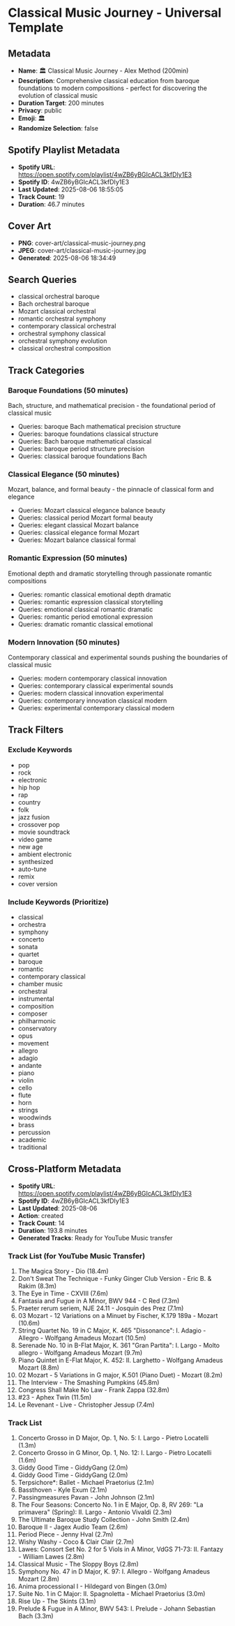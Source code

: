 # Classical Music Journey - Universal Template

## Metadata

- **Name**: 🏛️ Classical Music Journey - Alex Method (200min)
- **Description**: Comprehensive classical education from baroque foundations to modern compositions - perfect for discovering the evolution of classical music
- **Duration Target**: 200 minutes
- **Privacy**: public
- **Emoji**: 🏛️
- **Randomize Selection**: false



## Spotify Playlist Metadata
- **Spotify URL**: https://open.spotify.com/playlist/4wZB6yBGIcACL3kfDIy1E3
- **Spotify ID**: 4wZB6yBGIcACL3kfDIy1E3
- **Last Updated**: 2025-08-06 18:55:05
- **Track Count**: 19
- **Duration**: 46.7 minutes
## Cover Art
- **PNG**: cover-art/classical-music-journey.png
- **JPEG**: cover-art/classical-music-journey.jpg
- **Generated**: 2025-08-06 18:34:49

## Search Queries
- classical orchestral baroque
- Bach orchestral baroque
- Mozart classical orchestral
- romantic orchestral symphony
- contemporary classical orchestral
- orchestral symphony classical
- orchestral symphony evolution
- classical orchestral composition

## Track Categories

### Baroque Foundations (50 minutes)
Bach, structure, and mathematical precision - the foundational period of classical music
- Queries: baroque Bach mathematical precision structure
- Queries: baroque foundations classical structure
- Queries: Bach baroque mathematical classical
- Queries: baroque period structure precision
- Queries: classical baroque foundations Bach

### Classical Elegance (50 minutes)
Mozart, balance, and formal beauty - the pinnacle of classical form and elegance
- Queries: Mozart classical elegance balance beauty
- Queries: classical period Mozart formal beauty
- Queries: elegant classical Mozart balance
- Queries: classical elegance formal Mozart
- Queries: Mozart balance classical formal

### Romantic Expression (50 minutes)
Emotional depth and dramatic storytelling through passionate romantic compositions
- Queries: romantic classical emotional depth dramatic
- Queries: romantic expression classical storytelling
- Queries: emotional classical romantic dramatic
- Queries: romantic period emotional expression
- Queries: dramatic romantic classical emotional

### Modern Innovation (50 minutes)
Contemporary classical and experimental sounds pushing the boundaries of classical music
- Queries: modern contemporary classical innovation
- Queries: contemporary classical experimental sounds
- Queries: modern classical innovation experimental
- Queries: contemporary innovation classical modern
- Queries: experimental contemporary classical modern

## Track Filters

### Exclude Keywords
- pop
- rock
- electronic
- hip hop
- rap
- country
- folk
- jazz fusion
- crossover pop
- movie soundtrack
- video game
- new age
- ambient electronic
- synthesized
- auto-tune
- remix
- cover version

### Include Keywords (Prioritize)
- classical
- orchestra
- symphony
- concerto
- sonata
- quartet
- baroque
- romantic
- contemporary classical
- chamber music
- orchestral
- instrumental
- composition
- composer
- philharmonic
- conservatory
- opus
- movement
- allegro
- adagio
- andante
- piano
- violin
- cello
- flute
- horn
- strings
- woodwinds
- brass
- percussion
- academic
- traditional


## Cross-Platform Metadata
- **Spotify URL**: https://open.spotify.com/playlist/4wZB6yBGIcACL3kfDIy1E3
- **Spotify ID**: 4wZB6yBGIcACL3kfDIy1E3
- **Last Updated**: 2025-08-06
- **Action**: created
- **Track Count**: 14
- **Duration**: 193.8 minutes
- **Generated Tracks**: Ready for YouTube Music transfer

### Track List (for YouTube Music Transfer)
 1. The Magica Story - Dio (18.4m)
 2. Don't Sweat The Technique - Funky Ginger Club Version - Eric B. & Rakim (8.3m)
 3. The Eye in Time - CXVIII (7.6m)
 4. Fantasia and Fugue in A Minor, BWV 944 - C Red (7.3m)
 5. Praeter rerum seriem, NJE 24.11 - Josquin des Prez (7.1m)
 6. 03 Mozart - 12 Variations on a Minuet by Fischer, K.179 189a - Mozart (10.6m)
 7. String Quartet No. 19 in C Major, K. 465 "Dissonance": I. Adagio - Allegro - Wolfgang Amadeus Mozart (10.5m)
 8. Serenade No. 10 in B-Flat Major, K. 361 "Gran Partita": I. Largo - Molto allegro - Wolfgang Amadeus Mozart (9.7m)
 9. Piano Quintet in E-Flat Major, K. 452: II. Larghetto - Wolfgang Amadeus Mozart (8.8m)
10. 02 Mozart - 5 Variations in G major, K.501 (Piano Duet) - Mozart (8.2m)
11. The Interview - The Smashing Pumpkins (45.8m)
12. Congress Shall Make No Law - Frank Zappa (32.8m)
13. #23 - Aphex Twin (11.5m)
14. Le Revenant - Live - Christopher Jessup (7.4m)

### Track List
  1. Concerto Grosso in D Major, Op. 1, No. 5: I. Largo - Pietro Locatelli (1.3m)
  2. Concerto Grosso in G Minor, Op. 1, No. 12: I. Largo - Pietro Locatelli (1.6m)
  3. Giddy Good Time - GiddyGang (2.0m)
  4. Giddy Good Time - GiddyGang (2.0m)
  5. Terpsichore*: Ballet - Michael Praetorius (2.1m)
  6. Bassthoven - Kyle Exum (2.1m)
  7. Passingmeasures Pavan - John Johnson (2.1m)
  8. The Four Seasons: Concerto No. 1 in E Major, Op. 8, RV 269: "La primavera" (Spring): II. Largo - Antonio Vivaldi (2.3m)
  9. The Ultimate Baroque Study Collection - John Smith (2.4m)
 10. Baroque II - Jagex Audio Team (2.6m)
 11. Period Piece - Jenny Hval (2.7m)
 12. Wishy Washy - Coco & Clair Clair (2.7m)
 13. Lawes: Consort Set No. 2 for 5 Viols in A Minor, VdGS 71-73: II. Fantazy - William Lawes (2.8m)
 14. Classical Music - The Sloppy Boys (2.8m)
 15. Symphony No. 47 in D Major, K. 97: I. Allegro - Wolfgang Amadeus Mozart (2.8m)
 16. Anima processional I - Hildegard von Bingen (3.0m)
 17. Suite No. 1 in C Major: II. Spagnoletta - Michael Praetorius (3.0m)
 18. Rise Up - The Skints (3.1m)
 19. Prelude & Fugue in A Minor, BWV 543: I. Prelude - Johann Sebastian Bach (3.3m)
